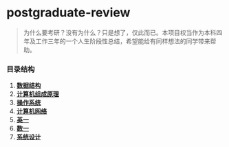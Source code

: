 # postgraduate-review

> 为什么要考研？没有为什么？只是想了，仅此而已。本项目权当作为本科四年及工作三年的一个人生阶段性总结，希望能给有同样想法的同学带来帮助。

###  目录结构

1. **[数据结构](dsa)**
2. **[计算机组成原理]()**
3. **[操作系统]()**
4. **[计算机网络]()**
5. **[英一]()**
6. **[数一]()**
7. **[系统设计](system_design)**